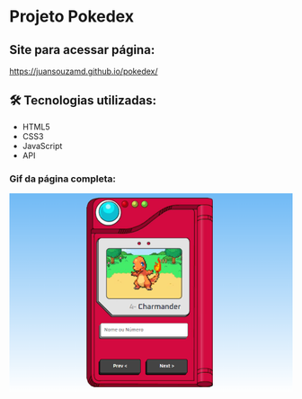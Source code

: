 # Projeto Pokedex

## Site para acessar página:

https://juansouzamd.github.io/pokedex/

## 🛠 Tecnologias utilizadas:

* HTML5
* CSS3
* JavaScript
* API

### Gif da página completa:

<p align='center'> <img src='https://github.com/juansouzamd/pokedex/blob/main/img/pokedex-principal.png?raw=true'/></p>






